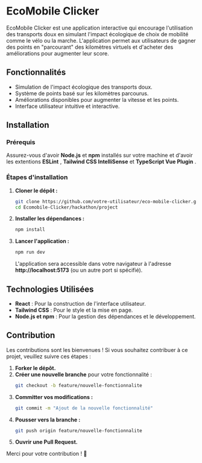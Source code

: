 # EcoMobile Clicker

EcoMobile Clicker est une application interactive qui encourage l'utilisation des transports doux en simulant l'impact écologique de choix de mobilité comme le vélo ou la marche. L'application permet aux utilisateurs de gagner des points en "parcourant" des kilomètres virtuels et d'acheter des améliorations pour augmenter leur score.

## Fonctionnalités

- Simulation de l'impact écologique des transports doux.
- Système de points basé sur les kilomètres parcourus.
- Améliorations disponibles pour augmenter la vitesse et les points.
- Interface utilisateur intuitive et interactive.

## Installation

### Prérequis

Assurez-vous d'avoir **Node.js** et **npm** installés sur votre machine et d'avoir les extentions **ESLint** , **Tailwind CSS IntelliSense** et **TypeScript Vue Plugin** .

### Étapes d'installation

1. **Cloner le dépôt :**
   ```bash
   git clone https://github.com/votre-utilisateur/eco-mobile-clicker.git
   cd Ecomobile-Clicker/hackathon/project
   ```

2. **Installer les dépendances :**
   ```bash
   npm install
   ```

3. **Lancer l'application :**
   ```bash
   npm run dev
   ```
   L'application sera accessible dans votre navigateur à l'adresse **http://localhost:5173** (ou un autre port si spécifié).

## Technologies Utilisées

- **React** : Pour la construction de l'interface utilisateur.
- **Tailwind CSS** : Pour le style et la mise en page.
- **Node.js et npm** : Pour la gestion des dépendances et le développement.

## Contribution

Les contributions sont les bienvenues ! Si vous souhaitez contribuer à ce projet, veuillez suivre ces étapes :

1. **Forker le dépôt.**
2. **Créer une nouvelle branche** pour votre fonctionnalité :
   ```bash
   git checkout -b feature/nouvelle-fonctionnalite
   ```
3. **Committer vos modifications :**
   ```bash
   git commit -m "Ajout de la nouvelle fonctionnalité"
   ```
4. **Pousser vers la branche :**
   ```bash
   git push origin feature/nouvelle-fonctionnalite
   ```
5. **Ouvrir une Pull Request.**

Merci pour votre contribution ! 🎉

